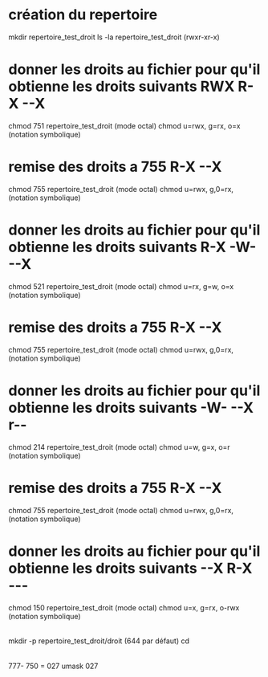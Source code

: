 # création du repertoire

mkdir repertoire_test_droit
ls -la 
repertoire_test_droit (rwxr-xr-x)

#  donner les droits au fichier pour qu'il obtienne les droits suivants RWX R-X --X
chmod 751 repertoire_test_droit (mode octal)
chmod u=rwx, g=rx, o=x   (notation symbolique)

#  remise des droits a 755  R-X --X
chmod 755 repertoire_test_droit (mode octal)
chmod u=rwx, g,0=rx,    (notation symbolique)


#  donner les droits au fichier pour qu'il obtienne les droits suivants R-X -W- --X
chmod 521 repertoire_test_droit (mode octal)
chmod u=rx, g=w, o=x   (notation symbolique)

#  remise des droits a 755  R-X --X
chmod 755 repertoire_test_droit (mode octal)
chmod u=rwx, g,0=rx,    (notation symbolique)

#  donner les droits au fichier pour qu'il obtienne les droits suivants -W- --X r--
chmod 214 repertoire_test_droit (mode octal)
chmod u=w, g=x, o=r   (notation symbolique)

#  remise des droits a 755  R-X --X
chmod 755 repertoire_test_droit (mode octal)
chmod u=rwx, g,0=rx,    (notation symbolique)

#  donner les droits au fichier pour qu'il obtienne les droits suivants --X R-X ---
chmod 150 repertoire_test_droit (mode octal)
chmod u=x, g=rx, o-rwx   (notation symbolique)

######
mkdir -p repertoire_test_droit/droit (644 par défaut) 
cd

######
777- 750 = 027
umask 027

